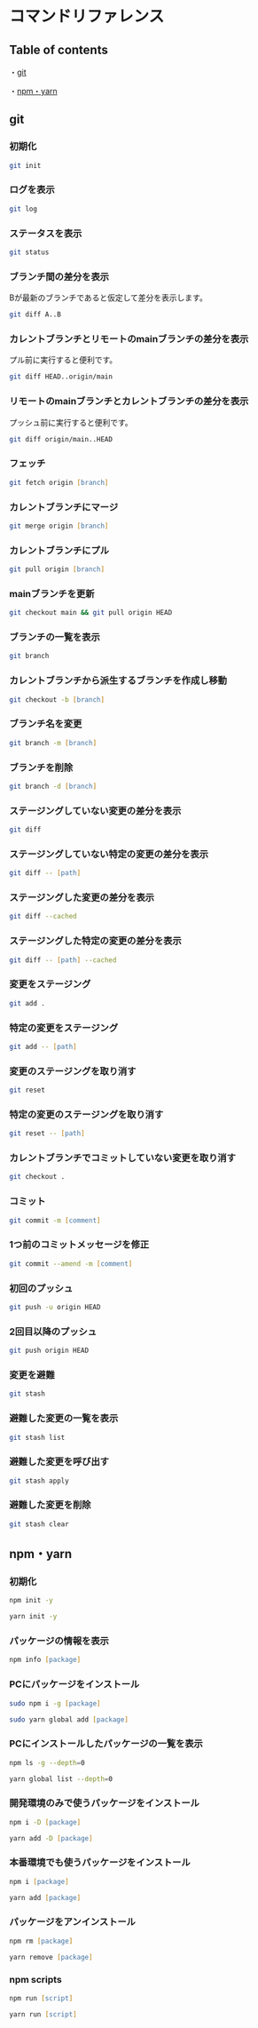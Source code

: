 # コマンドリファレンス

## Table of contents

・[git](#git)

・[npm・yarn](#npmyarn)

## git

### 初期化

```zsh
git init
```

### ログを表示

```zsh
git log
```

### ステータスを表示

```zsh
git status
```

### ブランチ間の差分を表示

Bが最新のブランチであると仮定して差分を表示します。

```zsh
git diff A..B
```

### カレントブランチとリモートのmainブランチの差分を表示

プル前に実行すると便利です。

```zsh
git diff HEAD..origin/main
```

### リモートのmainブランチとカレントブランチの差分を表示

プッシュ前に実行すると便利です。

```zsh
git diff origin/main..HEAD
```

### フェッチ

```zsh
git fetch origin [branch]
```

### カレントブランチにマージ

```zsh
git merge origin [branch]
```

### カレントブランチにプル

```zsh
git pull origin [branch]
```

### mainブランチを更新

```zsh
git checkout main && git pull origin HEAD
```

### ブランチの一覧を表示

```zsh
git branch
```

### カレントブランチから派生するブランチを作成し移動

```zsh
git checkout -b [branch]
```

### ブランチ名を変更

```zsh
git branch -m [branch]
```

### ブランチを削除

```zsh
git branch -d [branch]
```

### ステージングしていない変更の差分を表示

```zsh
git diff
```

### ステージングしていない特定の変更の差分を表示

```zsh
git diff -- [path]
```

### ステージングした変更の差分を表示

```zsh
git diff --cached
```

### ステージングした特定の変更の差分を表示

```zsh
git diff -- [path] --cached
```

### 変更をステージング

```zsh
git add .
```

### 特定の変更をステージング

```zsh
git add -- [path]
```

### 変更のステージングを取り消す

```zsh
git reset
```

### 特定の変更のステージングを取り消す

```zsh
git reset -- [path]
```

### カレントブランチでコミットしていない変更を取り消す

```zsh
git checkout .
```

### コミット

```zsh
git commit -m [comment]
```

### 1つ前のコミットメッセージを修正

```zsh
git commit --amend -m [comment]
```

### 初回のプッシュ

```zsh
git push -u origin HEAD
```

### 2回目以降のプッシュ

```zsh
git push origin HEAD
```

### 変更を避難

```zsh
git stash
```

### 避難した変更の一覧を表示

```zsh
git stash list
```

### 避難した変更を呼び出す

```zsh
git stash apply
```

### 避難した変更を削除

```zsh
git stash clear
```

## npm・yarn

### 初期化

```zsh
npm init -y

yarn init -y
```

### パッケージの情報を表示

```zsh
npm info [package]
```

### PCにパッケージをインストール

```zsh
sudo npm i -g [package]

sudo yarn global add [package]
```

### PCにインストールしたパッケージの一覧を表示

```zsh
npm ls -g --depth=0

yarn global list --depth=0
```

### 開発環境のみで使うパッケージをインストール

```zsh
npm i -D [package]

yarn add -D [package]
```

### 本番環境でも使うパッケージをインストール

```zsh
npm i [package]

yarn add [package]
```

### パッケージをアンインストール

```zsh
npm rm [package]

yarn remove [package]
```

### npm scripts

```zsh
npm run [script]

yarn run [script]
```
